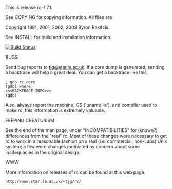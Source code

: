 This is release rc-1.7.1.

See COPYING for copying information.  All files are

   Copyright 1991, 2001, 2002, 2003 Byron Rakitzis.

See INSTALL for build and installation information.

[![Build Status](https://travis-ci.org/davidzchen/rc.png?branch=master)](https://travis-ci.org/davidzchen/rc)

BUGS

Send bug reports to <tjg@star.le.ac.uk>.  If a core dump is generated,
sending a backtrace will help a great deal.  You can get a backtrace
like this.

	; gdb rc core
	(gdb) where
	<<<BACKTRACE INFO>>>
	(gdb)

Also, always report the machine, OS (`uname -a'), and compiler used to
make rc; this information is extremely valuable.


FEEPING CREATURISM

See the end of the man page, under "INCOMPATIBILITIES" for (known?)
differences from the "real" rc.  Most of these changes were necessary
to get rc to work in a reasonable fashion on a real (i.e. commercial,
non-Labs) Unix system; a few were changes motivated by concern about
some inadequacies in the original design.


WWW

More information on releases of rc can be found at this web page.

    http://www.star.le.ac.uk/~tjg/rc/
